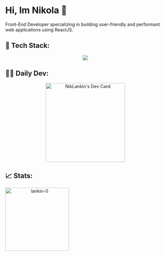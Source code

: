 # Hi, Im Nikola 👋


 <p>Front-End Developer specializing in building user-friendly and performant web applications using ReactJS. </p>

 ## 🔧 Tech Stack:
 
<p align="center">
  <a href="https://skillicons.dev">
    <img src="https://skillicons.dev/icons?i=html,css,js,react,redux,styledcomponents,tailwind,threejs,vite,postman,linux,git,github" />
  </a>
</p>

 ## 👨‍💻 Daily Dev:

 <p align="center">
  <a href="https://app.daily.dev/lankin0"><img src="https://api.daily.dev/devcards/e052db8f83234f60a43b904ed488aa64.png?r=ofw" width="250" alt="NikLankin's Dev Card"/></a>
 </p>

 ## 📈 Stats:

 <p align="center">
  <img align="left" height="200em" src="https://github-readme-stats.vercel.app/api/top-langs/?username=lankin-0&layout=compact&theme=dark" alt=lankin-0 />
 </p>








